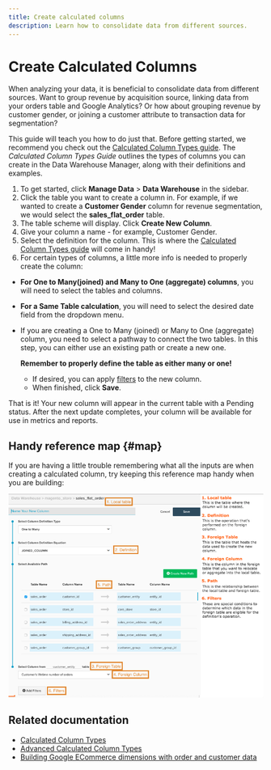 ```yaml
---
title: Create calculated columns
description: Learn how to consolidate data from different sources.
---
```

# Create Calculated Columns

When analyzing your data, it is beneficial to consolidate data from different sources. Want to group revenue by acquisition source, linking data from your orders table and Google Analytics? Or how about grouping revenue by customer gender, or joining a customer attribute to transaction data for segmentation?

This guide will teach you how to do just that. Before getting started, we recommend you check out the [Calculated Column Types guide](../../data-analyst/data-warehouse-mgr/calc-column-types.md). The _Calculated Column Types Guide_ outlines the types of columns you can create in the Data Warehouse Manager, along with their definitions and examples.

1. To get started, click **Manage Data** > **Data Warehouse** in the sidebar.
1. Click the table you want to create a column in. For example, if we wanted to create a **Customer Gender** column for revenue segmentation, we would select the **sales_flat_order** table.
1. The table scheme will display. Click **Create New Column**.
1. Give your column a name - for example, Customer Gender.
1. Select the definition for the column. This is where the [Calculated Column Types guide](../data-warehouse-mgr/calc-column-types.md) will come in handy!
1. For certain types of columns, a little more info is needed to properly create the column:

  * **For One to Many(joined) and Many to One (aggregate) columns**, you will need to select the tables and columns.

  * **For a Same Table calculation**, you will need to select the desired date field from the dropdown menu.

* If you are creating a One to Many (joined) or Many to One (aggregate) column, you need to select a pathway to connect the two tables. In this step, you can either use an existing path or create a new one.

    **Remember to properly define the table as either many or one!**
  * If desired, you can apply [filters](../../data-user/reports/ess-manage-data-filters.md) to the new column.
  * When finished, click **Save**.

That is it! Your new column will appear in the current table with a Pending status. After the next update completes, your column will be available for use in metrics and reports.

## Handy reference map {#map}

If you are having a little trouble remembering what all the inputs are when creating a calculated column, try keeping this reference map handy when you are building:

![](../../assets/Calculated_Columns_Example.png)<!--{: width="805" height="643"}-->

## Related documentation

* [Calculated Column Types](../data-warehouse-mgr/calc-column-types.md)
* [Advanced Calculated Column Types](../data-warehouse-mgr/adv-calc-columns.md)
* [Building Google ECommerce dimensions with order and customer data](../data-warehouse-mgr/bldg-google-ecomm-dim.md)
